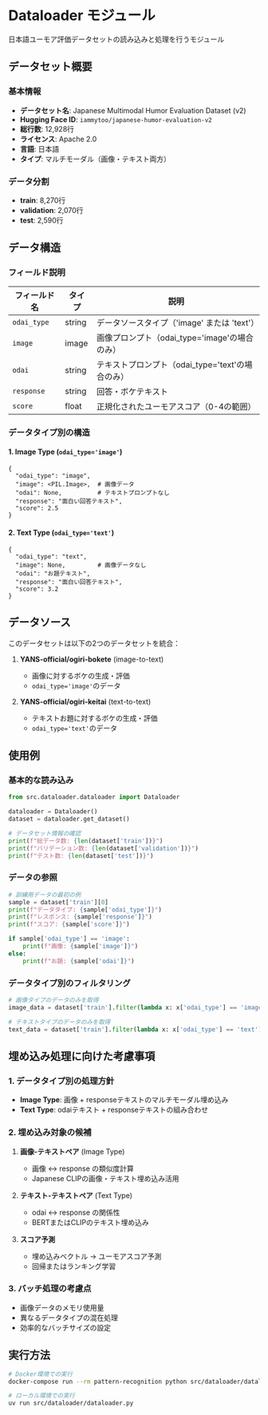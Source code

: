 # Dataloader モジュール

日本語ユーモア評価データセットの読み込みと処理を行うモジュール

## データセット概要

### 基本情報
- **データセット名**: Japanese Multimodal Humor Evaluation Dataset (v2)
- **Hugging Face ID**: `iammytoo/japanese-humor-evaluation-v2`
- **総行数**: 12,928行
- **ライセンス**: Apache 2.0
- **言語**: 日本語
- **タイプ**: マルチモーダル（画像・テキスト両方）

### データ分割
- **train**: 8,270行
- **validation**: 2,070行  
- **test**: 2,590行

## データ構造

### フィールド説明
| フィールド名 | タイプ | 説明 |
|-------------|--------|------|
| `odai_type` | string | データソースタイプ（'image' または 'text'） |
| `image` | image | 画像プロンプト（odai_type='image'の場合のみ） |
| `odai` | string | テキストプロンプト（odai_type='text'の場合のみ） |
| `response` | string | 回答・ボケテキスト |
| `score` | float | 正規化されたユーモアスコア（0-4の範囲） |

### データタイプ別の構造
#### 1. Image Type (`odai_type='image'`)
```
{
  "odai_type": "image",
  "image": <PIL.Image>,  # 画像データ
  "odai": None,          # テキストプロンプトなし
  "response": "面白い回答テキスト",
  "score": 2.5
}
```

#### 2. Text Type (`odai_type='text'`)
```
{
  "odai_type": "text",
  "image": None,         # 画像データなし
  "odai": "お題テキスト",
  "response": "面白い回答テキスト", 
  "score": 3.2
}
```

## データソース

このデータセットは以下の2つのデータセットを統合：

1. **YANS-official/ogiri-bokete** (image-to-text)
   - 画像に対するボケの生成・評価
   - `odai_type='image'`のデータ

2. **YANS-official/ogiri-keitai** (text-to-text)  
   - テキストお題に対するボケの生成・評価
   - `odai_type='text'`のデータ

## 使用例

### 基本的な読み込み
```python
from src.dataloader.dataloader import Dataloader

dataloader = Dataloader()
dataset = dataloader.get_dataset()

# データセット情報の確認
print(f"総データ数: {len(dataset['train'])}")
print(f"バリデーション数: {len(dataset['validation'])}")
print(f"テスト数: {len(dataset['test'])}")
```

### データの参照
```python
# 訓練用データの最初の例
sample = dataset['train'][0]
print(f"データタイプ: {sample['odai_type']}")
print(f"レスポンス: {sample['response']}")
print(f"スコア: {sample['score']}")

if sample['odai_type'] == 'image':
    print(f"画像: {sample['image']}")
else:
    print(f"お題: {sample['odai']}")
```

### データタイプ別のフィルタリング
```python
# 画像タイプのデータのみを取得
image_data = dataset['train'].filter(lambda x: x['odai_type'] == 'image')

# テキストタイプのデータのみを取得  
text_data = dataset['train'].filter(lambda x: x['odai_type'] == 'text')
```

## 埋め込み処理に向けた考慮事項

### 1. データタイプ別の処理方針
- **Image Type**: 画像 + responseテキストのマルチモーダル埋め込み
- **Text Type**: odaiテキスト + responseテキストの組み合わせ

### 2. 埋め込み対象の候補
1. **画像-テキストペア** (Image Type)
   - 画像 ↔ response の類似度計算
   - Japanese CLIPの画像・テキスト埋め込み活用

2. **テキスト-テキストペア** (Text Type)  
   - odai ↔ response の関係性
   - BERTまたはCLIPのテキスト埋め込み

3. **スコア予測**
   - 埋め込みベクトル → ユーモアスコア予測
   - 回帰またはランキング学習

### 3. バッチ処理の考慮点
- 画像データのメモリ使用量
- 異なるデータタイプの混在処理
- 効率的なバッチサイズの設定

## 実行方法

```bash
# Docker環境での実行
docker-compose run --rm pattern-recognition python src/dataloader/dataloader.py

# ローカル環境での実行
uv run src/dataloader/dataloader.py
```